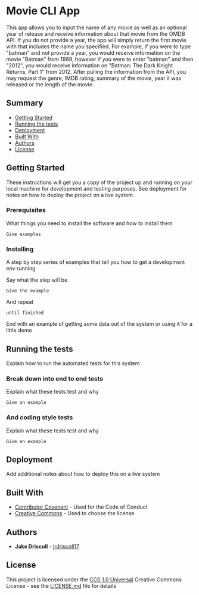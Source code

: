 # Movie CLI App

This app allows you to input the name of any movie as well as an optional year of release and receive information about that movie from the OMDB API. If you do not provide a year, the app will simply return the first movie with that includes the name you specified. For example, if you were to type "batman" and not provide a year, you would receive information on the movie "Batman" from 1989, however if you were to enter "batman" and then "2012", you would receive information on "Batman: The Dark Knight Returns, Part 1" from 2012. After pulling the information from the API, you may request the genre, IMDB rating, summary of the movie, year it was released or the length of the movie.

## Summary

  - [Getting Started](#getting-started)
  - [Running the tests](#running-the-tests)
  - [Deployment](#deployment)
  - [Built With](#built-with)
  - [Authors](#authors)
  - [License](#license)


## Getting Started

These instructions will get you a copy of the project up and running on
your local machine for development and testing purposes. See deployment
for notes on how to deploy the project on a live system.

### Prerequisites

What things you need to install the software and how to install them

    Give examples

### Installing

A step by step series of examples that tell you how to get a development
env running

Say what the step will be

    Give the example

And repeat

    until finished

End with an example of getting some data out of the system or using it
for a little demo

## Running the tests

Explain how to run the automated tests for this system

### Break down into end to end tests

Explain what these tests test and why

    Give an example

### And coding style tests

Explain what these tests test and why

    Give an example

## Deployment

Add additional notes about how to deploy this on a live system

## Built With

  - [Contributor Covenant](https://www.contributor-covenant.org/) - Used
    for the Code of Conduct
  - [Creative Commons](https://creativecommons.org/) - Used to choose
    the license


## Authors

  - **Jake Driscoll**  -
    [jrdriscoll17](https://github.com/jrdriscoll17)

## License

This project is licensed under the [CC0 1.0 Universal](LICENSE.md)
Creative Commons License - see the [LICENSE.md](LICENSE.md) file for
details